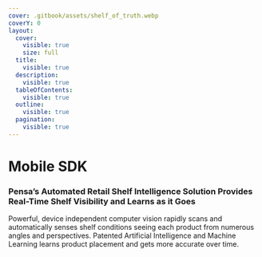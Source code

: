 ```yaml
---
cover: .gitbook/assets/shelf_of_truth.webp
coverY: 0
layout:
  cover:
    visible: true
    size: full
  title:
    visible: true
  description:
    visible: true
  tableOfContents:
    visible: true
  outline:
    visible: true
  pagination:
    visible: true
---
```


# Mobile SDK

### Pensa’s Automated Retail Shelf Intelligence Solution Provides Real-Time Shelf Visibility and Learns as it Goes

Powerful, device independent computer vision rapidly scans and automatically senses shelf conditions seeing each product from numerous angles and perspectives. Patented Artificial Intelligence and Machine Learning learns product placement and gets more accurate over time.
